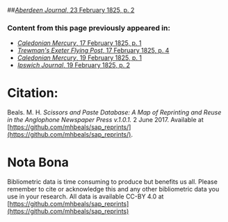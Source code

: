 ##[*Aberdeen Journal*, 23 February 1825, p. 2](https://mhbeals.github.io/sap_html/Aberdeen-Journal/Aberdeen-Journal-23-February-1825-p-2)

### Content from this page previously appeared in:
+ [*Caledonian Mercury*, 17 February 1825, p. 1](https://mhbeals.github.io/sap_html/Caledonian-Mercury/Caledonian-Mercury-17-February-1825-p-1)
+ [*Trewman's Exeter Flying Post*, 17 February 1825, p. 4](https://mhbeals.github.io/sap_html/Trewman's-Exeter-Flying-Post/Trewman's-Exeter-Flying-Post-17-February-1825-p-4)
+ [*Caledonian Mercury*, 19 February 1825, p. 1](https://mhbeals.github.io/sap_html/Caledonian-Mercury/Caledonian-Mercury-19-February-1825-p-1)
+ [*Ipswich Journal*, 19 February 1825, p. 2](https://mhbeals.github.io/sap_html/Ipswich-Journal/Ipswich-Journal-19-February-1825-p-2)
                    
# Citation: 

Beals. M. H. *Scissors and Paste Database: A Map of Reprinting and Reuse in the Anglophone Newspaper Press v.1.0.1.* 2 June 2017. Available at [https://github.com/mhbeals/sap_reprints/](https://github.com/mhbeals/sap_reprints/). 
                    
# Nota Bona

Bibliometric data is time consuming to produce but benefits us all. Please remember to cite or acknowledge this and any other bibliometric data you use in your research. All data is available CC-BY 4.0 at [https://github.com/mhbeals/sap_reprints](https://github.com/mhbeals/sap_reprints)